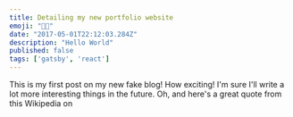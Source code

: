 ```yaml
---
title: Detailing my new portfolio website
emoji: "👨‍💻" 
date: "2017-05-01T22:12:03.284Z"
description: "Hello World"
published: false 
tags: ['gatsby', 'react']
---
```


This is my first post on my new fake blog! How exciting! I'm sure I'll write a lot more interesting things in the future. Oh, and here's a great quote from this Wikipedia on


